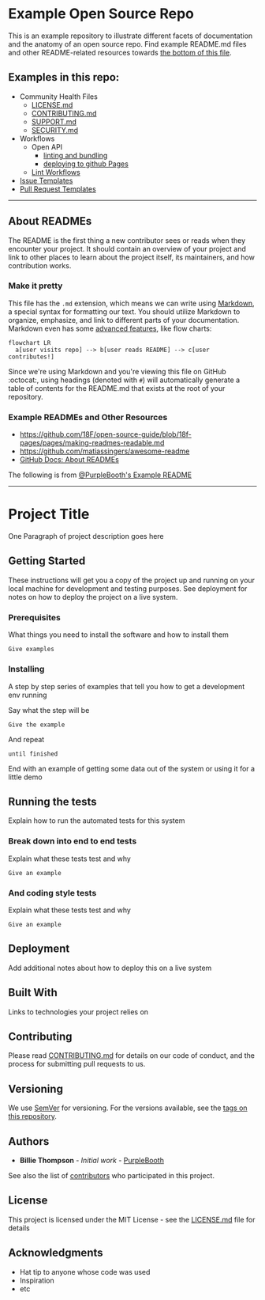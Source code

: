 # Example Open Source Repo

This is an example repository to illustrate different facets of documentation and the anatomy of an open source repo.  Find example README.md files and other README-related resources towards [the bottom of this file](#example-readmes-and-other-resources).

## Examples in this repo:
- Community Health Files
    - [LICENSE.md](./LICENSE.md)
    - [CONTRIBUTING.md](./CONTRIBUTING.md)
    - [SUPPORT.md](./SUPPORT.md)
    - [SECURITY.md](./SECURITY.md)
- Workflows
    - Open API
        - [linting and bundling](./.github/workflows/lint-api-docs.yml)
        - [deploying to github Pages](./.github/workflows/deploy-api-docs.yml)
    - [Lint Workflows](./.github/workflows/lint-workflows.yml)
- [Issue Templates](./.github/ISSUE_TEMPLATE/)
- [Pull Request Templates](./.github/PULL_REQUEST_TEMPLATE/)

---

## About READMEs
The README is the first thing a new contributor sees or reads when they encounter your project. It should contain an overview of your project and link to other places to learn about the project itself, its maintainers, and how contribution works. 

### Make it pretty
This file has the `.md` extension, which means we can write using [Markdown](https://docs.github.com/en/get-started/writing-on-github/getting-started-with-writing-and-formatting-on-github/basic-writing-and-formatting-syntax), a special syntax for formatting our text.  You should utilize Markdown to organize, emphasize, and link to different parts of your documentation.  Markdown even has some [advanced features](https://docs.github.com/en/get-started/writing-on-github/working-with-advanced-formatting), like flow charts:

```mermaid
flowchart LR
  a[user visits repo] --> b[user reads README] --> c[user contributes!]
```

Since we're using Markdown and you're viewing this file on GitHub :octocat:, using headings (denoted with `#`) will automatically generate a table of contents for the README.md that exists at the root of your repository.

### Example READMEs and Other Resources
- https://github.com/18F/open-source-guide/blob/18f-pages/pages/making-readmes-readable.md 
- https://github.com/matiassingers/awesome-readme
- [GitHub Docs: About READMEs](https://docs.github.com/en/repositories/managing-your-repositorys-settings-and-features/customizing-your-repository/about-readmes)


The following is from [@PurpleBooth's Example README](https://gist.github.com/PurpleBooth/109311bb0361f32d87a2)

---

# Project Title

One Paragraph of project description goes here

## Getting Started

These instructions will get you a copy of the project up and running on your local machine for development and testing purposes. See deployment for notes on how to deploy the project on a live system.

### Prerequisites

What things you need to install the software and how to install them

```
Give examples
```

### Installing

A step by step series of examples that tell you how to get a development env running

Say what the step will be

```
Give the example
```

And repeat

```
until finished
```

End with an example of getting some data out of the system or using it for a little demo

## Running the tests

Explain how to run the automated tests for this system

### Break down into end to end tests

Explain what these tests test and why

```
Give an example
```

### And coding style tests

Explain what these tests test and why

```
Give an example
```

## Deployment

Add additional notes about how to deploy this on a live system

## Built With

Links to technologies your project relies on

## Contributing

Please read [CONTRIBUTING.md](./CONTRIBUTING.md) for details on our code of conduct, and the process for submitting pull requests to us.

## Versioning

We use [SemVer](http://semver.org/) for versioning. For the versions available, see the [tags on this repository](https://github.com/your/project/tags). 

## Authors

* **Billie Thompson** - *Initial work* - [PurpleBooth](https://github.com/PurpleBooth)

See also the list of [contributors](https://github.com/your/project/contributors) who participated in this project.

## License

This project is licensed under the MIT License - see the [LICENSE.md](LICENSE.md) file for details

## Acknowledgments

* Hat tip to anyone whose code was used
* Inspiration
* etc
